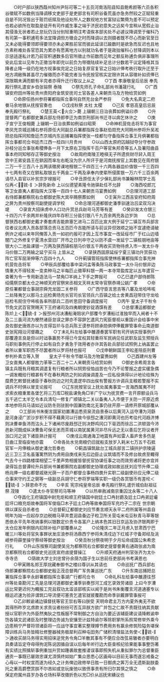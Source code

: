 <!-- { "loadSidebar": true } -->
　　○时户部以狭西葭州知州尹际可等二十五员河南洛阳县知县鲍希颜等六员各积谷徵赋不如数例当降调移文吏部于是吏部言有司积谷备荒虽亦急务然较之正赋轻重自是不同况皆出于赃罚纸赎及他设处所人之数视地方贫富狱讼繁蕳为差不可以预定也若必欲所在取盈是徒开有司作威生事之端于济民初意失之远矣今宜稍从宽假止治其侵渔无状者若止怠玩仍当分别轻重明注考语俟本部劣处不必遽议降调至于催科乃有司第一事积逋苟多法宜降调但方徵会之时而降调以去则摄者既不尽心而新官至日又未必能得要领即得要领亦未必果胜前官而彼此延误已踰数时是欲急而反迟也且地方素称难处各官恐其为累亦有愿离地方以别就功名者于是政拙催科心甘降调则本以示惩适遂私计若乃前官积逋数多后官所徵止作前数而见年之额反称逋负俱非事理所安此后宜以见年为正徵当年即完以前负为带徵陆续补足总计分数若干议定降格其当降者止降一级仍在地方视事俟完足之日始复原官复官之日始计俸考秩行取升迁至于地方凋敝殊甚虽尽力催徵而亦不能完者当令抚按官核实定限许其从容徵补如资俸已深限期未满而额有半完者亦得升迁行取议上从之
　　○丁酉  孝康敬皇后忌辰  奉先殿行祭礼遣安乡伯张镕祭  泰陵
　　○祭先师孔子命礼部尚书潘晟行礼
　　○广西镇安府田州等处贵州贵阳府金筑安抚司土官各差人来朝贡马及方物给赏如例
　　○命原任扬州参将署都指挥佥事何自然充台金严参将
　　○免大名真定二府餋马余地银从抚按官奏也
　　○戊戌秋祭  太社  太稷
　　○己亥  孝慈高皇后忌辰  奉先殿行祭礼
　　○楚王英＜火佥＞薨  上辍朝三日治丧葬如例谥曰恭
　　○升提督两广右都御史兼兵部左侍郎李迁为南京刑部尚书迁寻以病乞休许之
　　○庚子宣宁王俊相薨  上辍朝一日治丧葬如例谥曰昭荣
　　○命神机营佐击将军为事官李凤充京城巡捕右参将原任大同副总兵署都指挥佥事赵伯勋充大同朔州参将升吴淞把总指挥同知詹廷杰京城内东巡捕署指挥使张一桂都匀守备指挥佥事王月俱署都指挥佥事都司佥书廷杰江西一桂四川月贵州
　　○以山西太原府囚越狱夺分守参政孙枝分巡佥事张希稷俸各一月下太原右卫指挥千百户等官朱邦奇等五人及署阳曲县事本府同知郇存正等御史按治
　　○故周府南陵王睦楧无子所遗赀财尽舁入周王宫中王弟安昌王在鉷因而率左右乾没为宗人所讦于是河南抚按官上其数见在周府银二万一千三百八十五两该徵房课地租银二千四百三十六两各器皿价值银一千三百四十七两有奇又在鉷私取银五千两金二千两及承奉内使辈所侵匿银一万六千三百余两请尽入县官以补贫宗岁禄报可
　　○辛丑原任太子少保礼部尚书兼翰林院学士高仪再＜锍-釒＞辞免新命  上以仪德望素隆令驰驿赴任不允辞
　　○海西咬郎兀等卫女直夷人都指挥大汉等一百四十七人来朝贡马宴赉如例
　　○总理河道工部右侍郎兼都察院右佥都御史陈大宾卒赐祭葬如例
　　○壬寅升江西吉安府知府周之屏为贵州按察司副使提调学校
　　○命总理河道都御史潘季驯速治吕梁双沟决堤
　　○录宣大招徕虏中人口功升赏总兵赵岢马芳等有差
　　○癸卯发太仓银三十四万六千余两并补隆庆四年存积三分盐引银八千九百余两充各边岁饷
　　○总督狭西右都御史戴才奏套虏吉能款塞乞进马二百匹比宣大例于延宁二镇互市兵部言往者议北虏入贡各部落总贡马五百匹今吉能所请与前议异但效顺之始不宜遽绝请破例许之戒以来年同俺答入贡一如初约报可才因上互市事宜一改延绥市厂于红山边墙闇门之外修复宁夏清水营旧厂开市之日列卒守之以防不虞一发延宁二镇桩朋地亩等银大小二池盐课银一万两及狭西镇桩朋马价银五千两收买货物待虏入市一发太仆寺马价银二万两输之延宁买马  上皆从之
　　○录狭西固原延绥宁夏三镇功升赏获功阵亡官军屈渐伸等六百四十九人
　　○升蓟镇管班指挥使林栋署都指挥佥事充神机营佐击将军
　　○甲辰兵部覆给事中梁问孟等条陈马政事宜一太仆马价银非边情重大不得轻发一变卖种马之半每匹止徵草料银一两一本寺常盈库定以五年遣官一查著为令一专用新造法马一禁角□羊纳上下手之弊报可
　　○乙巳遣户部侍郎陈绍儒祭京都太仓之神顺天府官祭宋丞相文天祥太常寺官祭恭靖公姚广孝
　　○命原任署都督佥事胡宗舜充龙固二关参将
　　○广西守臣言思吉等八寨及龙哈咘咳二处降夷乞以那马土巡检黄旸充长官司长官领兵六百镇之给土舍黄昌冠带住守龙哈巡检韦观住守咘咳各率所部兵二百听思田守备调度报可
　　○丙午  皇太子千秋令节免文武百官贺赐天下王府诸司及四夷朝使钞锭酒馔有差
　　○总督漕运都御史陈炌上＜锍-釒＞报邳州河决漕船淹阻状户部覆今岁漕船过淮独早而入闸者十不及二三虽河流为梗然诸臣怠误之罪亦不容辞乞遣风力宪臣督视以重国计会给事中宋良佐御史唐炼亦以为言得旨炌与总兵陈王谟参将顾承勋俱停俸戴罪管事命云南道御史张宪翔沿河督趣之
　　○丁未礼科左给事中雒遵奏罢军职有司开纳实授事例户部覆遵言良是但以时诎事赢势不得已今宜权其轻重将军民纳见任武职及监生预授兵马职衔事例先行停止如有自负才勇急于效用者亦许其告赴兵部验试照例上纳盖罢止者所以重军职而不尽罢者所以罗将材也报可
　　○戊申朝鲜国王李昖差陪臣刑曹参判朴素立等入贺
　　皇太子千秋令节献马及方物宴赉如例
　　○己酉建州左等卫女直夷人都督胜力革等二百二十二人来朝贡马给赏如例
　　○御史余希周言各镇主兵既有月粮其调遣复有行粮者所以悯劳役恤战苦也今乃不论警报之虚实缓急偶一调发概给行粮甚有不在春秋两防之列如调操调差及一应私役俱得以计地论给殊为糜费乞敕督抚诸臣于春秋防边之时先遣逻卒四出俟有警报方许调兵支粮若警报不实调兵不时俱以冒支论报可
　　○辽东抚按官议上抚处属夷事宜一言海西属夷不时求索衣粮重累各堡乞将三万库□税盐课免角□羊广宁以为抚赏费一言开原额设兵马五千逃亡太半乞令本兵清勾一修复广顺镇北二关以备夷人入市便于关防一开原近虏本地参将兵马请如近议防冬则驻劄中固兼防南北无事仍驻开原一请修开原城部覆从之
　　○工部尚书朱衡言国家初置漕运悉资泉流自景泰以后黄河入运夺漕为河繇是河身浸广淤沙岁积不得不藉黄河以行故今徐邳之漕河即黄河也历考往代河趋济博则决曹单鱼沛而沽头上下诸闸尽废趋邳迁则决野鸡冈口下亳泗而徐吕二洪顿涸今沛邑新河既成纵决曹鱼可保无恙而茶城以南犹属黄河非尽斥远之无以善后乞将议者开泇口河之说下诸臣熟计报可
　　○庚戌云南通海卫地震有声如雷人畜庐舍多伤是日曲江至临安地亦震
　　○命各处水兑南粮仍旧就船支放岁入耗米七万五千石抵官军一月俸粮从御史潘允哲奏也
　　○蓟昌镇筑敌台工城兵部言二镇拱护京陵逼近三卫三卫名虽藩篱然阴为虏用自庚戌来先后边臣止议筑墙而不及修台故虏至輙得气去今十四路楼堞相望二千里声势相援皆督抚官协谋任事之功而效劳诸将吏亦宜并录得旨总督谭纶升兵部尚书兼都察院右副都御史协理戎政如故巡抚刘应节升俸二级杨兆俸一级右都督戚继光荫一子百户都督佥事杨四畏升实职二级副使孙应元俸二级佥事宋守约王之弼等一级副总兵胡守仁参将罗端等实职一级仍各赏银币有差纶＜锍-釒＞辞恩命不允
　　○辛亥  宪宗纯皇帝忌辰  奉先殿行祭礼遣忻城伯赵祖征祭  茂陵
　　○遣太仆寺官祭司马等神
　　○以热审赦减南京重囚沈永等二十八人
　　○夺昌化王府镇国中尉充炬和顺王府镇国中尉廷土□冉封爵及廷土□冉弟廷壧廷坪口粮充炬故奉国将军俊临□木子廷土□冉等故奉国将军充灼子二宗在  世宗朝俱以谋反自杀者也
　　○总督蓟辽都御史刘应节奏言顺天永平二府所属等州县自明年为始一应起存京边税粮马草并豊润县备边子粒卫所关营屯米屯豆秋青马草等银悉依永平先年改纳事例以银数定价责令各富户上纳本色其旧日京运及协济银两即于太仓应发年例银内扣除补给户部覆奏从之
　　○论隆庆二年正月虏入甘肃西宁巴暖三川等处将官失事罪状发庄浪参将汤鼎西宁参将朱清戍边下红城子守备郑经及洮岷参将薛奎操守蔡经等御史按治
　　○癸丑秋分祭夜明于夕月坛命成国公朱希忠行礼
　　○升山东按察司副使吴兑为都察院右佥都御史提督誊黄右通政张卤为南京都察院右佥都御史兑巡抚宣府卤提督操江
　　○升顺天府通州判官张齐为太仆寺寺丞
　　○荫故大学士刘忠曾孙余荫为国子生以忠前任吏部尚书考满恩也
　　○甲寅赐名郑王厚烷藏奉御书之楼曰尊训从其请也
　　○命巡抚广西兵部右侍郎兼都察院右佥都御史殷正茂总督两广军务兼巡抚广东
　　○升东南巡捕把总署指挥佥事辛永龄署都指挥佥事湖广行都司佥书
　　○命礼科左给事中雒遵往邳州等处查勘河工先是总理河道都御史潘季驯奏邳河工成乞录效劳诸臣  上曰今岁漕运比常更迟何为輙报工完且叙功太滥该部核实以闻于是尚书朱衡覆言河道通塞专以粮运迟速为验非谓筑口导流便可塞责乞遣官就彼覆勘而命季驯戴罪管事报可
　　○乙卯敕谕诸边镇督抚等官王崇右等曰朕受  天明命君主万方内夏外夷无不欲其得所昨岁北虏款关求贡议者纷纷可否互异朕方欲广并包之仁故不责既往纳其贡献授以官职许为外臣然夷狄之性叛服不常制御之方自治为要近该辅臣建议请降敕谕申饬各镇文武诸臣及时整理边务诚为安攘至计兹特谕尔等除职掌所系照常修举外乘今边患稍宁严督将领诸臣将一应战守事宜著实整理撙节费用务有赢余修筑险隘务堪保障训练兵马务皆精壮修整器械务极犀利召种屯田务广储积清理盐法务使＜锍-釒＞通收买胡马务得实用招徕逆党务令角□羊散其事有不便应合改弦易辙者亦要明白具奏请旨定夺毋得拘泥陈说因循自误以后每年听行边大臣查核纪验果能事事整饬著有实绩比照擒斩事例重加升赏如踵袭故套推诿误事即照失机从重拟罪尔为总督重臣通贡一事既已屡效忠谋尤湏慎终如始广集众思悉心区画毋以目前无事而遂忘戒备之心毋以一时权宜而遂为经久之计务俾边政修举日胜一日御虏之筭万全无遗斯副朕委托之重高爵懋赏朕不尔吝如或怠玩废弛以致偾事责有所归尔其慎之慎之
　　○命保定府属州县岁办各仓场料草改徵折色以充□价从巡抚宋纁议也
